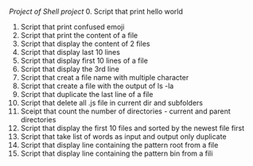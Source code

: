 *Project of Shell project*
0. Script that print hello world
1. Script that print confused emoji
2. Script that print the content of a file
3. Script that display the content of 2 files
4. Script that display last 10 lines
5. Script that display first 10 lines of a file
6. Script that display the 3rd line
7. Script that creat a file name with multiple character
8. Script that create a file with the output of ls -la
9. Script that duplicate the last line of a file
10. Script that delete all .js file in current dir and subfolders
11. Sceipt that count the number of directories - current and parent directories
12. Script that display the first 10 files and sorted by the newest file first
13. Script that take list of words as input and output only duplicate
14. Script that display line containing the pattern root from a file
15. Script that display line containing the pattern bin from a fili		
